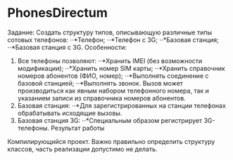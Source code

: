 # PhonesDirectum
Задание:
Создать структуру типов, описывающую различные типы сотовых телефонов:
⋅⋅*Телефон;
⋅⋅*Телефон с 3G;
⋅⋅*Базовая станция;
⋅⋅*Базовая станция с 3G.
Особенности:
1.    Все телефоны позволяют:
⋅⋅*Хранить IMEI (без возможности модификации);
⋅⋅*Хранить номер SIM карты;
⋅⋅*Хранить справочник номеров абонентов (ФИО, номер);
⋅⋅*Выполнять соединение с базовой станцией;
⋅⋅*Выполнять звонок. Вызов может производиться как явным набором телефонного номера, так и указанием записи из справочника номеров абонентов.
2.    Базовая станция:
⋅⋅*Для зарегистрированных на станции телефонах обрабатывать исходящие вызовы.
3.    Базовая станция 3G:
⋅⋅*Специальным образом регистрирует 3G-телефоны.
Результат работы

Компилирующийся проект. Важно правильно определить структуру классов, часть реализации допустимо не делать.
